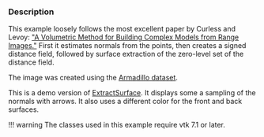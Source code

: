 ### Description
This example loosely follows the most excellent paper by Curless and
Levoy: ["A Volumetric Method for Building Complex Models from Range
Images."](https://graphics.stanford.edu/papers/volrange) First it
estimates normals from the points, then creates a signed distance
field, followed by surface extraction of the zero-level set of the
distance field.

The image was created using the [Armadillo dataset](https://github.com/lorensen/VTKExamples/blob/master/src/Testing/Data/Armadillo.ply?raw=true).

This is a demo version of [ExtractSurface](ExtractSurface). It displays some a sampling of the normals with arrows. It also uses a different color for the front and back surfaces.

!!! warning
    The classes used in this example require vtk 7.1 or later.

